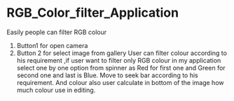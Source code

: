 # RGB_Color_filter_Application
Easily people can filter RGB colour
1.	Button1  for open camera
2.	Button 2  for select image from gallery
User can filter colour according to his requirement  ,if user want to filter only RGB colour in my application select one by one  option from spinner  as Red for first one and Green for second one and last is Blue. Move to seek bar according to his requirement. And colour also user calculate in bottom of the image how much colour use in editing.

